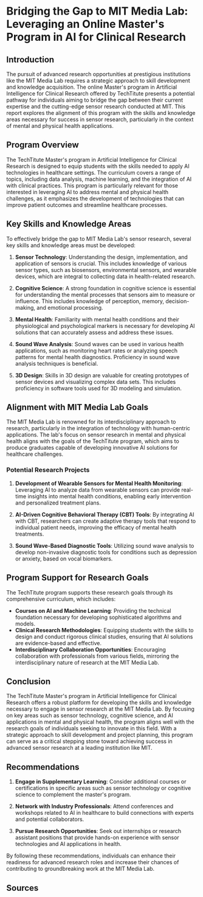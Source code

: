 # Bridging the Gap to MIT Media Lab: Leveraging an Online Master's Program in AI for Clinical Research

## Introduction

The pursuit of advanced research opportunities at prestigious institutions like the MIT Media Lab requires a strategic approach to skill development and knowledge acquisition. The online Master's program in Artificial Intelligence for Clinical Research offered by TechTitute presents a potential pathway for individuals aiming to bridge the gap between their current expertise and the cutting-edge sensor research conducted at MIT. This report explores the alignment of this program with the skills and knowledge areas necessary for success in sensor research, particularly in the context of mental and physical health applications.

## Program Overview

The TechTitute Master's program in Artificial Intelligence for Clinical Research is designed to equip students with the skills needed to apply AI technologies in healthcare settings. The curriculum covers a range of topics, including data analysis, machine learning, and the integration of AI with clinical practices. This program is particularly relevant for those interested in leveraging AI to address mental and physical health challenges, as it emphasizes the development of technologies that can improve patient outcomes and streamline healthcare processes.

## Key Skills and Knowledge Areas

To effectively bridge the gap to MIT Media Lab's sensor research, several key skills and knowledge areas must be developed:

1. **Sensor Technology**: Understanding the design, implementation, and application of sensors is crucial. This includes knowledge of various sensor types, such as biosensors, environmental sensors, and wearable devices, which are integral to collecting data in health-related research.

2. **Cognitive Science**: A strong foundation in cognitive science is essential for understanding the mental processes that sensors aim to measure or influence. This includes knowledge of perception, memory, decision-making, and emotional processing.

3. **Mental Health**: Familiarity with mental health conditions and their physiological and psychological markers is necessary for developing AI solutions that can accurately assess and address these issues.

4. **Sound Wave Analysis**: Sound waves can be used in various health applications, such as monitoring heart rates or analyzing speech patterns for mental health diagnostics. Proficiency in sound wave analysis techniques is beneficial.

5. **3D Design**: Skills in 3D design are valuable for creating prototypes of sensor devices and visualizing complex data sets. This includes proficiency in software tools used for 3D modeling and simulation.

## Alignment with MIT Media Lab Goals

The MIT Media Lab is renowned for its interdisciplinary approach to research, particularly in the integration of technology with human-centric applications. The lab's focus on sensor research in mental and physical health aligns with the goals of the TechTitute program, which aims to produce graduates capable of developing innovative AI solutions for healthcare challenges.

### Potential Research Projects

1. **Development of Wearable Sensors for Mental Health Monitoring**: Leveraging AI to analyze data from wearable sensors can provide real-time insights into mental health conditions, enabling early intervention and personalized treatment plans.

2. **AI-Driven Cognitive Behavioral Therapy (CBT) Tools**: By integrating AI with CBT, researchers can create adaptive therapy tools that respond to individual patient needs, improving the efficacy of mental health treatments.

3. **Sound Wave-Based Diagnostic Tools**: Utilizing sound wave analysis to develop non-invasive diagnostic tools for conditions such as depression or anxiety, based on vocal biomarkers.

## Program Support for Research Goals

The TechTitute program supports these research goals through its comprehensive curriculum, which includes:

- **Courses on AI and Machine Learning**: Providing the technical foundation necessary for developing sophisticated algorithms and models.
- **Clinical Research Methodologies**: Equipping students with the skills to design and conduct rigorous clinical studies, ensuring that AI solutions are evidence-based and effective.
- **Interdisciplinary Collaboration Opportunities**: Encouraging collaboration with professionals from various fields, mirroring the interdisciplinary nature of research at the MIT Media Lab.

## Conclusion

The TechTitute Master's program in Artificial Intelligence for Clinical Research offers a robust platform for developing the skills and knowledge necessary to engage in sensor research at the MIT Media Lab. By focusing on key areas such as sensor technology, cognitive science, and AI applications in mental and physical health, the program aligns well with the research goals of individuals seeking to innovate in this field. With a strategic approach to skill development and project planning, this program can serve as a critical stepping stone toward achieving success in advanced sensor research at a leading institution like MIT.

## Recommendations

1. **Engage in Supplementary Learning**: Consider additional courses or certifications in specific areas such as sensor technology or cognitive science to complement the master's program.

2. **Network with Industry Professionals**: Attend conferences and workshops related to AI in healthcare to build connections with experts and potential collaborators.

3. **Pursue Research Opportunities**: Seek out internships or research assistant positions that provide hands-on experience with sensor technologies and AI applications in health.

By following these recommendations, individuals can enhance their readiness for advanced research roles and increase their chances of contributing to groundbreaking work at the MIT Media Lab.

## Sources

